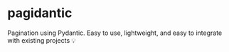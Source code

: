 # pagidantic
Pagination using Pydantic. Easy to use, lightweight, and easy to integrate with existing projects 💡
